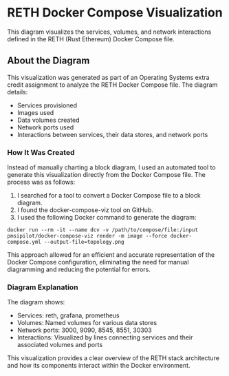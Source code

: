 # RETH Docker Compose Visualization

This diagram visualizes the services, volumes, and network interactions defined in the RETH (Rust Ethereum) Docker Compose file.

## About the Diagram

This visualization was generated as part of an Operating Systems extra credit assignment to analyze the RETH Docker Compose file. The diagram details:

* Services provisioned
* Images used
* Data volumes created
* Network ports used
* Interactions between services, their data stores, and network ports

### How It Was Created

Instead of manually charting a block diagram, I used an automated tool to generate this visualization directly from the Docker Compose file. The process was as follows:
1. I searched for a tool to convert a Docker Compose file to a block diagram.
2. I found the docker-compose-viz tool on GitHub.
3. I used the following Docker command to generate the diagram:
```
docker run --rm -it --name dcv -v /path/to/compose/file:/input pmsipilot/docker-compose-viz render -m image --force docker-compose.yml --output-file=topology.png
```
This approach allowed for an efficient and accurate representation of the Docker Compose configuration, eliminating the need for manual diagramming and reducing the potential for errors.

### Diagram Explanation

The diagram shows:

* Services: reth, grafana, prometheus
* Volumes: Named volumes for various data stores
* Network ports: 3000, 9090, 8545, 8551, 30303
* Interactions: Visualized by lines connecting services and their associated volumes and ports

This visualization provides a clear overview of the RETH stack architecture and how its components interact within the Docker environment.

